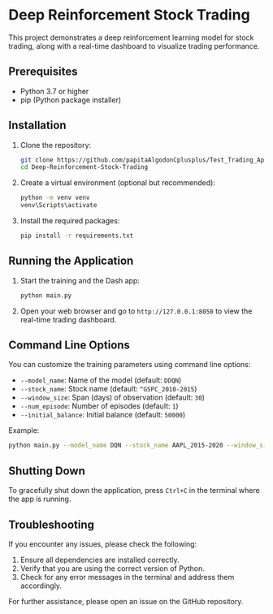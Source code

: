# Deep Reinforcement Stock Trading

This project demonstrates a deep reinforcement learning model for stock trading, along with a real-time dashboard to visualize trading performance.

## Prerequisites

- Python 3.7 or higher
- pip (Python package installer)

## Installation

1. Clone the repository:

    ```sh
    git clone https://github.com/papitaAlgodonCplusplus/Test_Trading_App.git
    cd Deep-Reinforcement-Stock-Trading
    ```

2. Create a virtual environment (optional but recommended):

    ```sh
    python -m venv venv
    venv\Scripts\activate
    ```

3. Install the required packages:

    ```sh
    pip install -r requirements.txt
    ```

## Running the Application

1. Start the training and the Dash app:

    ```sh
    python main.py
    ```

2. Open your web browser and go to `http://127.0.0.1:8050` to view the real-time trading dashboard.

## Command Line Options

You can customize the training parameters using command line options:

- `--model_name`: Name of the model (default: `DDQN`)
- `--stock_name`: Stock name (default: `^GSPC_2010-2015`)
- `--window_size`: Span (days) of observation (default: `30`)
- `--num_episode`: Number of episodes (default: `1`)
- `--initial_balance`: Initial balance (default: `50000`)

Example:

```sh
python main.py --model_name DQN --stock_name AAPL_2015-2020 --window_size 50 --num_episode 10 --initial_balance 100000
```
## Shutting Down
To gracefully shut down the application, press `Ctrl+C` in the terminal where the app is running.

## Troubleshooting
If you encounter any issues, please check the following:

1. Ensure all dependencies are installed correctly.
2. Verify that you are using the correct version of Python.
3. Check for any error messages in the terminal and address them accordingly.

For further assistance, please open an issue on the GitHub repository.